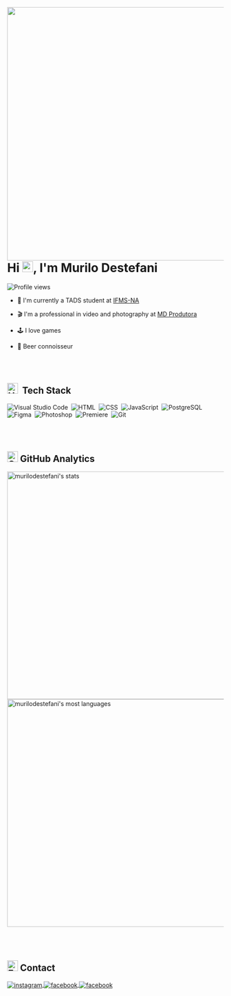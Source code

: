 <img align="right" height="590em" src="https://raw.githubusercontent.com/gist/murilodestefani/1d3fb407f72cecff838f7c3c68f08951/raw/2cae2a529ea8ca6587287c5b79af937a09329efc/githubcard.svg"/>
<h1 align="left">Hi <img src="https://raw.githubusercontent.com/Tarikul-Islam-Anik/Animated-Fluent-Emojis/master/Emojis/Hand%20gestures/Waving%20Hand.png" alt="Waving Hand" width="25" height="25" />, I'm Murilo Destefani</h1>
<p align="left"> <img src="https://komarev.com/ghpvc/?username=murilodestefani&color=8257E5&style=flat-square" alt="Profile views" /> </p>

- 📖 I'm currently a TADS student at [IFMS-NA](https://www.ifms.edu.br/)

- 🎬 I'm a professional in video and photography at [MD Produtora](https://www.instagram.com/md_produtora/)

- 🕹️ I love games

- 🍻 Beer connoisseur

<br><br>

## <img src="https://raw.githubusercontent.com/Tarikul-Islam-Anik/Animated-Fluent-Emojis/master/Emojis/Objects/Hammer%20and%20Pick.png" alt="Hammer and Pick" width="25" height="25" /> &nbsp;Tech Stack

![Visual Studio Code](https://img.shields.io/badge/-Visual%20Studio%20Code-633BBC?style=for-the-badge&logo=visual-studio-code&logoColor=FFFFFF)&nbsp;
![HTML](https://img.shields.io/badge/-HTML-633BBC?style=for-the-badge&logo=HTML5&logoColor=FFFFFF)&nbsp;
![CSS](https://img.shields.io/badge/-CSS-633BBC?style=for-the-badge&logo=CSS3&logoColor=FFFFFF)&nbsp;
![JavaScript](https://img.shields.io/badge/-JavaScript-633BBC?style=for-the-badge&logo=javascript&logoColor=FFFFFF)&nbsp;
![PostgreSQL](https://img.shields.io/badge/-PostgreSQL-633BBC?style=for-the-badge&logo=postgresql&logoColor=FFFFFF)&nbsp;
![Figma](https://img.shields.io/badge/-Figma-633BBC?style=for-the-badge&logo=figma&logoColor=FFFFFF)&nbsp;
![Photoshop](https://img.shields.io/badge/-Photoshop-633BBC?style=for-the-badge&logo=adobephotoshop&logoColor=FFFFFF)&nbsp;
![Premiere](https://img.shields.io/badge/-Premiere-633BBC?style=for-the-badge&logo=adobephotoshop&logoColor=FFFFFF)&nbsp;
![Git](https://img.shields.io/badge/-Git-633BBC?style=for-the-badge&logo=git&logoColor=FFFFFF)&nbsp;

<br><br>

## <img src="https://raw.githubusercontent.com/Tarikul-Islam-Anik/Animated-Fluent-Emojis/master/Emojis/Objects/Gear.png" alt="Gear" width="25" height="25" /> GitHub Analytics

<p align="left">
<img width="530em" src="https://github-readme-stats.vercel.app/api?username=murilodestefani&show_icons=true&theme=midnight-purple" alt="murilodestefani's stats"/>
<img width="530em" src="https://github-readme-stats.vercel.app/api/top-langs/?username=murilodestefani&layout=compact&theme=midnight-purple" alt="murilodestefani's most languages"/>
</p>

<br><br>

## <img src="https://raw.githubusercontent.com/Tarikul-Islam-Anik/Animated-Fluent-Emojis/master/Emojis/Objects/Envelope.png" alt="Envelope" width="25" height="25" /> Contact

<p align="left">
<a href="https://instagram.com/murilo_destefani" target="_blank">
 <img align="center" src="https://img.shields.io/badge/-murilo_destefani-222222?style=flat&logo=instagram" alt="instagram"/>
</a>
<a href="https://www.facebook.com/destefanimurilo" target="_blank">
 <img align="center" src="https://img.shields.io/badge/-destefanimurilo-222222?style=flat&logo=facebook" alt="facebook"/>
</a>
</a>
<a href="https://api.whatsapp.com/send?phone=5567998105859&text=Ol%C3%A1%20%F0%9F%91%8B,%20venho%20pelo%20link%20no%20seu%20perfil%20no%20Github." target="_blank">
 <img align="center" src="https://img.shields.io/badge/(67)998105859-222222?style=flat&logo=whatsapp" alt="facebook"/>
</a>
</p>